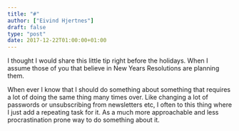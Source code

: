 ```yaml
---
title: "#"
author: ["Eivind Hjertnes"]
draft: false
type: "post"
date: 2017-12-22T01:00:00+01:00
---
```


I thought I would share this little tip right before the holidays. When
I assume those of you that believe in New Years Resolutions are planning
them.

When ever I know that I should do something about something that
requires a lot of doing the same thing many times over. Like changing a
lot of passwords or unsubscribing from newsletters etc, I often to this
thing where I just add a repeating task for it. As a much more
approachable and less procrastination prone way to do something about
it.
